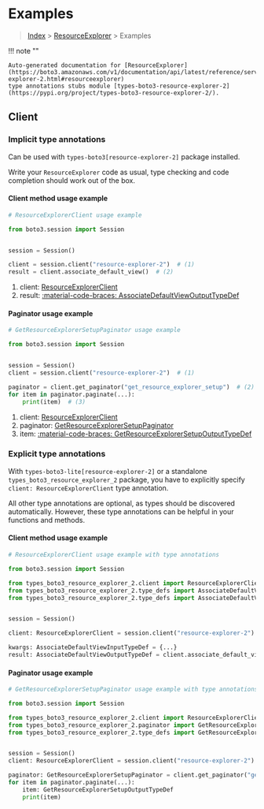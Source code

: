 # Examples

> [Index](../README.md) > [ResourceExplorer](./README.md) > Examples

!!! note ""

    Auto-generated documentation for [ResourceExplorer](https://boto3.amazonaws.com/v1/documentation/api/latest/reference/services/resource-explorer-2.html#resourceexplorer)
    type annotations stubs module [types-boto3-resource-explorer-2](https://pypi.org/project/types-boto3-resource-explorer-2/).

## Client

### Implicit type annotations

Can be used with `types-boto3[resource-explorer-2]` package installed.

Write your `ResourceExplorer` code as usual,
type checking and code completion should work out of the box.


#### Client method usage example

```python
# ResourceExplorerClient usage example

from boto3.session import Session


session = Session()

client = session.client("resource-explorer-2")  # (1)
result = client.associate_default_view()  # (2)
```

1. client: [ResourceExplorerClient](./client.md)
2. result: [:material-code-braces: AssociateDefaultViewOutputTypeDef](./type_defs.md#associatedefaultviewoutputtypedef)



#### Paginator usage example

```python
# GetResourceExplorerSetupPaginator usage example

from boto3.session import Session


session = Session()
client = session.client("resource-explorer-2")  # (1)

paginator = client.get_paginator("get_resource_explorer_setup")  # (2)
for item in paginator.paginate(...):
    print(item)  # (3)
```

1. client: [ResourceExplorerClient](./client.md)
2. paginator: [GetResourceExplorerSetupPaginator](./paginators.md#getresourceexplorersetuppaginator)
3. item: [:material-code-braces: GetResourceExplorerSetupOutputTypeDef](./type_defs.md#getresourceexplorersetupoutputtypedef)




### Explicit type annotations

With `types-boto3-lite[resource-explorer-2]`
or a standalone `types_boto3_resource_explorer_2` package, you have to explicitly specify `client: ResourceExplorerClient` type annotation.

All other type annotations are optional, as types should be discovered automatically.
However, these type annotations can be helpful in your functions and methods.


#### Client method usage example

```python
# ResourceExplorerClient usage example with type annotations

from boto3.session import Session

from types_boto3_resource_explorer_2.client import ResourceExplorerClient
from types_boto3_resource_explorer_2.type_defs import AssociateDefaultViewOutputTypeDef
from types_boto3_resource_explorer_2.type_defs import AssociateDefaultViewInputTypeDef


session = Session()

client: ResourceExplorerClient = session.client("resource-explorer-2")

kwargs: AssociateDefaultViewInputTypeDef = {...}
result: AssociateDefaultViewOutputTypeDef = client.associate_default_view(**kwargs)
```



#### Paginator usage example

```python
# GetResourceExplorerSetupPaginator usage example with type annotations

from boto3.session import Session

from types_boto3_resource_explorer_2.client import ResourceExplorerClient
from types_boto3_resource_explorer_2.paginator import GetResourceExplorerSetupPaginator
from types_boto3_resource_explorer_2.type_defs import GetResourceExplorerSetupOutputTypeDef


session = Session()
client: ResourceExplorerClient = session.client("resource-explorer-2")

paginator: GetResourceExplorerSetupPaginator = client.get_paginator("get_resource_explorer_setup")
for item in paginator.paginate(...):
    item: GetResourceExplorerSetupOutputTypeDef
    print(item)
```




